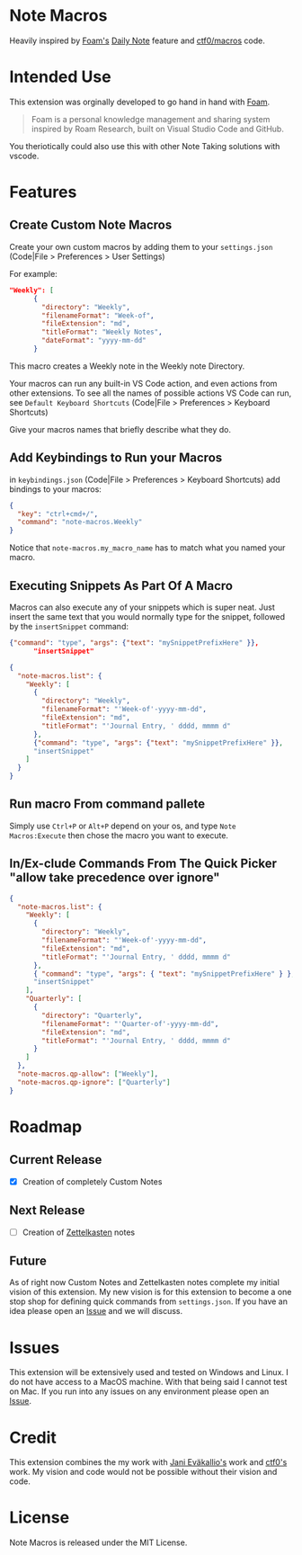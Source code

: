 # Note Macros

Heavily inspired by [Foam's](https://foambubble.github.io/foam/) [Daily Note](https://foambubble.github.io/foam/daily-notes) feature and [ctf0/macros](https://github.com/ctf0/macros) code.

# Intended Use

This extension was orginally developed to go hand in hand with [Foam](https://foambubble.github.io/foam/).

>Foam is a personal knowledge management and sharing system inspired by Roam Research, built on Visual Studio Code and GitHub.

You theriotically could also use this with other Note Taking solutions with vscode.

# Features

## Create Custom Note Macros

Create your own custom macros by adding them to your `settings.json` (Code|File > Preferences > User Settings)

For example:

```json
"Weekly": [
      {
        "directory": "Weekly",
        "filenameFormat": "Week-of",
        "fileExtension": "md",
        "titleFormat": "Weekly Notes",
        "dateFormat": "yyyy-mm-dd"
      }
```

This macro creates a Weekly note in the Weekly note Directory.

Your macros can run any built-in VS Code action, and even actions from other extensions.
To see all the names of possible actions VS Code can run, see `Default Keyboard Shortcuts` (Code|File > Preferences > Keyboard Shortcuts)

Give your macros names that briefly describe what they do.

## Add Keybindings to Run your Macros

in `keybindings.json` (Code|File > Preferences > Keyboard Shortcuts) add bindings to your macros:

```json
{
  "key": "ctrl+cmd+/",
  "command": "note-macros.Weekly"
}
```

Notice that `note-macros.my_macro_name` has to match what you named your macro.

## Executing Snippets As Part Of A Macro

Macros can also execute any of your snippets which is super neat. Just insert the same text that you would normally type for the snippet, followed by the `insertSnippet` command:

```json
{"command": "type", "args": {"text": "mySnippetPrefixHere" }},
      "insertSnippet" 
```

```json
{
  "note-macros.list": {
    "Weekly": [
      {
        "directory": "Weekly",
        "filenameFormat": "'Week-of'-yyyy-mm-dd",
        "fileExtension": "md",
        "titleFormat": "'Journal Entry, ' dddd, mmmm d"
      },
      {"command": "type", "args": {"text": "mySnippetPrefixHere" }},
      "insertSnippet"  
    ]
  }
}
```

## Run macro From command pallete

Simply use `Ctrl+P` or `Alt+P` depend on your os, and type `Note Macros:Execute` then chose the macro you want to execute.

## In/Ex-clude Commands From The Quick Picker "allow take precedence over ignore"

```json
{
  "note-macros.list": {
    "Weekly": [
      {
        "directory": "Weekly",
        "filenameFormat": "'Week-of'-yyyy-mm-dd",
        "fileExtension": "md",
        "titleFormat": "'Journal Entry, ' dddd, mmmm d"
      },
      { "command": "type", "args": { "text": "mySnippetPrefixHere" } },
      "insertSnippet"
    ],
    "Quarterly": [
      {
        "directory": "Quarterly",
        "filenameFormat": "'Quarter-of'-yyyy-mm-dd",
        "fileExtension": "md",
        "titleFormat": "'Journal Entry, ' dddd, mmmm d"
      }
    ]
  },
  "note-macros.qp-allow": ["Weekly"],
  "note-macros.qp-ignore": ["Quarterly"]
}
```
# Roadmap

## Current Release
- [x] Creation of completely Custom Notes

## Next Release

- [ ] Creation of [Zettelkasten](https://zettelkasten.de/posts/overview/) notes

## Future

As of right now Custom Notes and Zettelkasten notes complete my initial vision of this extension. My new vision is for this extension to become a one stop shop for defining quick commands from `settings.json`. If you have an idea please open an [Issue](https://github.com/kneely/note-macros/issues) and we will discuss.

# Issues

This extension will be extensively used and tested on Windows and Linux. I do not have access to a MacOS machine. With that being said I cannot test on Mac. If you run into any issues on any environment please open an [Issue](https://github.com/kneely/note-macros/issues).

# Credit

This extension combines the my work with [Jani Eväkallio's](https://github.com/jevakallio) work and [ctf0's](https://github.com/ctf0) work. My vision and code would not be possible without their vision and code.

# License

Note Macros is released under the MIT License.